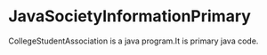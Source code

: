 # JavaSocietyInformationPrimary
CollegeStudentAssociation is a java program.It is primary java code.
